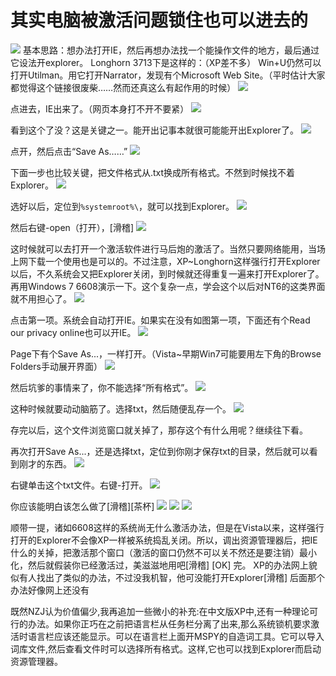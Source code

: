 # 其实电脑被激活问题锁住也可以进去的

![](https://wvbarchive.s3-ap-northeast-1.amazonaws.com/5299807814/9d3036db81cb39dbbddc4d99da160924a91830d1.jpg) 基本思路：想办法打开IE，然后再想办法找一个能操作文件的地方，最后通过它设法开explorer。 Longhorn 3713下是这样的：（XP差不多） Win+U仍然可以打开Utilman。用它打开Narrator，发现有个Microsoft Web Site。（平时估计大家都觉得这个链接很废柴……然而还真这么有起作用的时候） ![](https://wvbarchive.s3-ap-northeast-1.amazonaws.com/5299807814/36fd2c37acaf2edd04d25c26871001e93b0193d7.jpg)

点进去，IE出来了。（网页本身打不开不要紧） ![](https://wvbarchive.s3-ap-northeast-1.amazonaws.com/5299807814/ef371e300a55b319c1da96ba49a98226cdfc17d6.jpg)

看到这个了没？这是关键之一。能开出记事本就很可能能开出Explorer了。 ![](https://wvbarchive.s3-ap-northeast-1.amazonaws.com/5299807814/0b0f9cecab64034f5c3fd6c9a5c3793108551d07.jpg)

点开，然后点击“Save As……” ![](https://wvbarchive.s3-ap-northeast-1.amazonaws.com/5299807814/e4fb2cfafbedab6421545a0ffd36afc37b311ecb.jpg)

下面一步也比较关键，把文件格式从.txt换成所有格式。不然到时候找不着Explorer。 ![](https://wvbarchive.s3-ap-northeast-1.amazonaws.com/5299807814/141351d02f2eb9382a336d3ddf628535e7dd6f9c.jpg)

选好以后，定位到`%systemroot%\`，就可以找到Explorer。 ![](https://wvbarchive.s3-ap-northeast-1.amazonaws.com/5299807814/75dea15d1038534374d591ee9913b07ec88088d8.jpg)

然后右键-open（打开），\[滑稽\] ![](https://wvbarchive.s3-ap-northeast-1.amazonaws.com/5299807814/07e4de13c8fcc3ce34a7dffc9845d688d63f208b.jpg)

这时候就可以去打开一个激活软件进行马后炮的激活了。当然只要网络能用，当场上网下载一个使用也是可以的。不过注意，XP~Longhorn这样强行打开Explorer以后，不久系统会又把Explorer关闭，到时候就还得重复一遍来打开Explorer了。 再用Windows 7 6608演示一下。这个复杂一点，学会这个以后对NT6的这类界面就不用担心了。 ![](https://wvbarchive.s3-ap-northeast-1.amazonaws.com/5299807814/8b1b11084b36acafa4a39f3376d98d1003e99cb7.jpg)

点击第一项。系统会自动打开IE。如果实在没有如图第一项，下面还有个Read our privacy online也可以开IE。 ![](https://wvbarchive.s3-ap-northeast-1.amazonaws.com/5299807814/e8279a1e4134970af89018e09fcad1c8a5865d17.jpg)

Page下有个Save As...，一样打开。（Vista~早期Win7可能要用左下角的Browse Folders手动展开界面） ![](https://wvbarchive.s3-ap-northeast-1.amazonaws.com/5299807814/cb20d41d8701a18ba19a1980942f07082a38fe85.jpg)

然后坑爹的事情来了，你不能选择“所有格式”。 ![](https://wvbarchive.s3-ap-northeast-1.amazonaws.com/5299807814/4e007cd4ad6eddc4b84dbf3433dbb6fd50663348.jpg)

这种时候就要动动脑筋了。选择txt，然后随便乱存一个。 ![](https://wvbarchive.s3-ap-northeast-1.amazonaws.com/5299807814/f32afb83d158ccbfd687bff513d8bc3eb035413f.jpg)

存完以后，这个文件浏览窗口就关掉了，那存这个有什么用呢？继续往下看。

再次打开Save As...，还是选择txt，定位到你刚才保存txt的目录，然后就可以看到刚才的东西。 ![](https://wvbarchive.s3-ap-northeast-1.amazonaws.com/5299807814/65ebf2cbd1c8a78600d23ec16d09c93d72cf507e.jpg)

右键单击这个txt文件。右键-打开。 ![](https://wvbarchive.s3-ap-northeast-1.amazonaws.com/5299807814/d53eb6c9a786c917b5fb26f6c33d70cf39c7577e.jpg)

你应该能明白该怎么做了\[滑稽\]\[茶杯\] ![](https://wvbarchive.s3-ap-northeast-1.amazonaws.com/5299807814/913cc087c9177f3eaccc88c27acf3bc79d3d567e.jpg) ![](https://wvbarchive.s3-ap-northeast-1.amazonaws.com/5299807814/e772ae167f3e670905f8313031c79f3dfadc557e.jpg) ![](https://wvbarchive.s3-ap-northeast-1.amazonaws.com/5299807814/89e3183f6709c93dbd0a7a38953df8dcd300547e.jpg)

顺带一提，诸如6608这样的系统尚无什么激活办法，但是在Vista以来，这样强行打开的Explorer不会像XP一样被系统捣乱关闭。所以，调出资源管理器后，把IE什么的关掉，把激活那个窗口（激活的窗口仍然不可以关不然还是要注销）最小化，然后就假装你已经激活过，美滋滋地用吧\[滑稽\] \[OK\] 完。 XP的办法网上貌似有人找出了类似的办法，不过没我机智，他可没能打开Explorer\[滑稽\] 后面那个办法好像网上还没有

既然NZJ认为价值偏少,我再追加一些微小的补充:在中文版XP中,还有一种理论可行的办法。如果你正巧在之前把语言栏从任务栏分离了出来,那么系统锁机要求激活时语言栏应该还能显示。可以在语言栏上面开MSPY的自造词工具。它可以导入词库文件,然后查看文件时可以选择所有格式。这样,它也可以找到Explorer而启动资源管理器。


